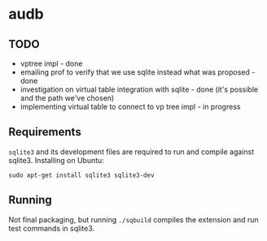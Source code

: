 audb
====
## TODO
- vptree impl - done
- emailing prof to verify that we use sqlite instead what was proposed - done
- investigation on virtual table integration with sqlite - done (it's possible and the path we've chosen)
- implementing virtual table to connect to vp tree impl - in progress

## Requirements
`sqlite3` and its development files are required to run and compile against sqlite3.
Installing on Ubuntu:
```
sudo apt-get install sqlite3 sqlite3-dev
```

## Running
Not final packaging, but running `./sqbuild` compiles the extension and run test commands in sqlite3.
